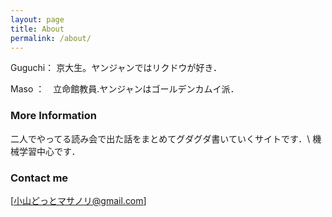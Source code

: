 ```yaml
---
layout: page
title: About
permalink: /about/
---
```




Guguchi： 京大生。ヤンジャンではリクドウが好き．


Maso ：　立命館教員.ヤンジャンはゴールデンカムイ派．

### More Information


二人でやってる読み会で出た話をまとめてグダグダ書いていくサイトです．\\
機械学習中心です．



### Contact me

[小山どっとマサノリ@gmail.com]
